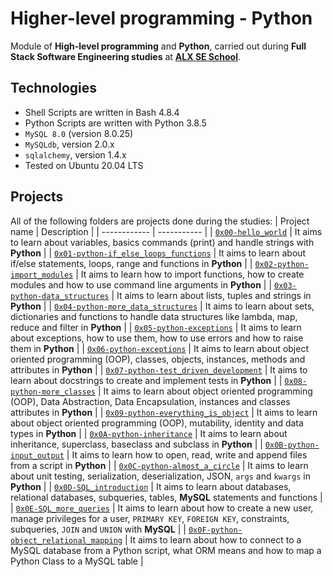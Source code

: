# Higher-level programming - Python
Module of **High-level programming** and **Python**, carried out during **Full Stack Software Engineering studies** at **[ALX SE School](https://www.alxafrica.com/)**.

## Technologies
* Shell Scripts are written in Bash 4.8.4
* Python Scripts are written with Python 3.8.5
* `MySQL 8.0` (version 8.0.25)
* `MySQLdb`, version 2.0.x
* `sqlalchemy`, version 1.4.x
* Tested on Ubuntu 20.04 LTS

## Projects
  
All of the following folders are projects done during the studies:
| Project name | Description |
| ------------ | ----------- |
| [`0x00-hello_world`](https://github.com/LeboMeje/alx-higher_level_programming/tree/master/0x00-python-hello_world) | It aims to learn about variables, basics commands (print) and handle strings with **Python** |
| [`0x01-python-if_else_loops_functions`](https://github.com/LeboMeje/alx-low_level_programming/tree/master/0x01-variables_if_else_while) | It aims to learn about if/else statements, loops, range and functions in **Python** |
| [`0x02-python-import_modules`](https://github.com/LeboMeje/alx-higher_level_programming/tree/master/0x02-python-import_modules) | It aims to learn how to import functions, how to create modules and how to use command line arguments in **Python** |
| [`0x03-python-data_structures`](https://github.com/LeboMeje/alx-higher_level_programming/tree/master/0x03-python-data_structures) | It aims to learn about lists, tuples and strings in **Python** |
| [`0x04-python-more_data_structures`](https://github.com/LeboMeje/alx-higher_level_programming/tree/master/0x04-python-more_data_structures) | It aims to learn about sets, dictionaries and functions to handle data structures like lambda, map, reduce and filter in **Python** |
| [`0x05-python-exceptions`](https://github.com/LeboMeje/alx-higher_level_programming/tree/master/0x05-python-exceptions) | It aims to learn about exceptions, how to use them, how to use errors and how to raise them in **Python** |
| [`0x06-python-exceptions`](https://github.com/LeboMeje/alx-higher_level_programming/tree/master/0x06-python-classes) | It aims to learn about object oriented programming (OOP), classes, objects, instances, methods and attributes in **Python** |
| [`0x07-python-test_driven_development`](https://github.com/LeboMeje/alx-higher_level_programming/tree/master/0x07-python-test_driven_development) | It aims to learn about docstrings to create and implement tests in **Python** |
| [`0x08-python-more_classes`](https://github.com/LeboMeje/alx-higher_level_programming/tree/master/0x08-python-more_classes) | It aims to learn about object oriented programming (OOP), Data Abstraction, Data Encapsulation, instances and classes attributes in **Python** |
| [`0x09-python-everything_is_object`](https://github.com/LeboMeje/alx-higher_level_programming/tree/master/0x09-python-everything_is_object) | It aims to learn about object oriented programming (OOP), mutability, identity and data types in **Python** |
| [`0x0A-python-inheritance`](https://github.com/LeboMeje/alx-higher_level_programming/tree/master/0x0A-python-inheritance) | It aims to learn about inheritance, superclass, baseclass and subclass in **Python** |
| [`0x0B-python-input_output`](https://github.com/LeboMeje/alx-higher_level_programming/tree/master/0x0B-python-input_output) | It aims to learn how to open, read, write and append files from a script in **Python** |
| [`0x0C-python-almost_a_circle`](https://github.com/LeboMeje/alx-higher_level_programming/tree/master/0x0C-python-almost_a_circle) | It aims to learn about unit testing, serialization, deserialization, JSON, `args` and `kwargs` in **Python** |
| [`0x0D-SQL_introduction`](https://github.com/LeboMeje/alx-higher_level_programming/tree/master/0x0D-SQL_introduction) | It aims to learn about databases, relational databases, subqueries, tables, **MySQL** statements and functions |
| [`0x0E-SQL_more_queries`](https://github.com/LeboMeje/alx-higher_level_programming/tree/master/0x0E-SQL_more_queries) | It aims to learn about how to create a new user, manage privileges for a user, `PRIMARY KEY`, `FOREIGN KEY`, constraints, subqueries, `JOIN` and `UNION` with **MySQL** |
| [`0x0F-python-object_relational_mapping`](https://github.com/LeboMeje/alx-higher_level_programming/tree/master/0x0F-python-object_relational_mapping) | It aims to learn about how to connect to a MySQL database from a Python script, what ORM means and how to map a Python Class to a MySQL table |

